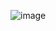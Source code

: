 ![image](https://user-images.githubusercontent.com/90064335/155863207-2f80187c-7944-47bc-9759-48a3abf4aa66.png)
